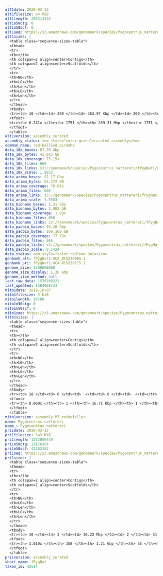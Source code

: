 ```yaml
---
alt1date: 2020-03-13
alt1filesize: 84 MiB
alt1length: 289313524
alt1n50ctg: 0
alt1n50scf: 0
alt1seq: https://s3.amazonaws.com/genomeark/species/Pygocentrus_nattereri/fPygNat1/assembly_curated/fPygNat1.alt.cur.20200313.fasta.gz
alt1sizes: |
  <table class="sequence-sizes-table">
  <thead>
  <tr>
  <th></th>
  <th colspan=2 align=center>Contigs</th>
  <th colspan=2 align=center>Scaffolds</th>
  </tr>
  <tr>
  <th>NG</th>
  <th>LG</th>
  <th>Len</th>
  <th>LG</th>
  <th>Len</th>
  </tr>
  </thead>
  <tbody>
  <tr><td> 10 </td><td> 209 </td><td> 363.97 Kbp </td><td> 209 </td><td> 363.97 Kbp </td></tr>  <tr><td> 20 </td><td> 849 </td><td> 102.34 Kbp </td><td> 849 </td><td> 102.34 Kbp </td></tr>  <tr><td> 30 </td><td> 0 </td><td>  </td><td> 0 </td><td>  </td></tr>  <tr><td> 40 </td><td> 0 </td><td>  </td><td> 0 </td><td>  </td></tr>  <tr style="background-color:#cccccc;"><td> 50 </td><td> 0 </td><td>  </td><td> 0 </td><td>  </td></tr>  <tr><td> 60 </td><td> 0 </td><td>  </td><td> 0 </td><td>  </td></tr>  <tr><td> 70 </td><td> 0 </td><td>  </td><td> 0 </td><td>  </td></tr>  <tr><td> 80 </td><td> 0 </td><td>  </td><td> 0 </td><td>  </td></tr>  <tr><td> 90 </td><td> 0 </td><td>  </td><td> 0 </td><td>  </td></tr>  <tr><td> 100 </td><td> 0 </td><td>  </td><td> 0 </td><td>  </td></tr>  </tbody>
  <tfoot>
  <tr><th> 0.241x </th><th> 1751 </th><th> 289.31 Mbp </th><th> 1751 </th><th> 289.31 Mbp </th></tr>
  </tfoot>
  </table>
alt1version: assembly_curated
assembly_status: <em style="color:green">curated assembly</em>
common_name: red-bellied piranha
data_10x_bases: 87.78 Gbp
data_10x_bytes: 41.015 GB
data_10x_coverage: 73.15x
data_10x_files: 666
data_10x_links: s3://genomeark/species/Pygocentrus_nattereri/fPygNat1/genomic_data/10x/<br>
data_10x_scale: 1.9932
data_arima_bases: 92.17 Gbp
data_arima_bytes: 55.372 GB
data_arima_coverage: 76.81x
data_arima_files: 666
data_arima_links: s3://genomeark/species/Pygocentrus_nattereri/fPygNat1/genomic_data/arima/<br>
data_arima_scale: 1.5503
data_bionano_bases: 1.31 Gbp
data_bionano_bytes: 1.082 GB
data_bionano_coverage: 1.09x
data_bionano_files: 666
data_bionano_links: s3://genomeark/species/Pygocentrus_nattereri/fPygNat1/genomic_data/bionano/<br>
data_pacbio_bases: 93.28 Gbp
data_pacbio_bytes: 160.160 GB
data_pacbio_coverage: 77.73x
data_pacbio_files: 666
data_pacbio_links: s3://genomeark/species/Pygocentrus_nattereri/fPygNat1/genomic_data/pacbio/<br>
data_pacbio_scale: 0.5424
data_status: <em style="color:red">no data</em>
genbank_alt: fPygNat1:GCA_015220065.1
genbank_pri: fPygNat1:GCA_015220715.1
genome_size: 1200000000
genome_size_display: 1.20 Gbp
genome_size_method: null
last_raw_data: 1570708223
last_updated: 1584960723
mito1date: 2019-10-07
mito1filesize: 5 KiB
mito1length: 16708
mito1n50ctg: 0
mito1n50scf: 0
mito1seq: https://s3.amazonaws.com/genomeark/species/Pygocentrus_nattereri/fPygNat1/assembly_MT_rockefeller/fPygNat1.MT.20191007.fasta.gz
mito1sizes: |
  <table class="sequence-sizes-table">
  <thead>
  <tr>
  <th></th>
  <th colspan=2 align=center>Contigs</th>
  <th colspan=2 align=center>Scaffolds</th>
  </tr>
  <tr>
  <th>NG</th>
  <th>LG</th>
  <th>Len</th>
  <th>LG</th>
  <th>Len</th>
  </tr>
  </thead>
  <tbody>
  <tr><td> 10 </td><td> 0 </td><td>  </td><td> 0 </td><td>  </td></tr>  <tr><td> 20 </td><td> 0 </td><td>  </td><td> 0 </td><td>  </td></tr>  <tr><td> 30 </td><td> 0 </td><td>  </td><td> 0 </td><td>  </td></tr>  <tr><td> 40 </td><td> 0 </td><td>  </td><td> 0 </td><td>  </td></tr>  <tr style="background-color:#cccccc;"><td> 50 </td><td> 0 </td><td style="background-color:#ff8888;">  </td><td> 0 </td><td style="background-color:#ff8888;">  </td></tr>  <tr><td> 60 </td><td> 0 </td><td>  </td><td> 0 </td><td>  </td></tr>  <tr><td> 70 </td><td> 0 </td><td>  </td><td> 0 </td><td>  </td></tr>  <tr><td> 80 </td><td> 0 </td><td>  </td><td> 0 </td><td>  </td></tr>  <tr><td> 90 </td><td> 0 </td><td>  </td><td> 0 </td><td>  </td></tr>  <tr><td> 100 </td><td> 0 </td><td>  </td><td> 0 </td><td>  </td></tr>  </tbody>
  <tfoot>
  <tr><th> 0.000x </th><th> 1 </th><th> 16.71 Kbp </th><th> 1 </th><th> 16.71 Kbp </th></tr>
  </tfoot>
  </table>
mito1version: assembly_MT_rockefeller
name: Pygocentrus nattereri
name_: Pygocentrus_nattereri
pri1date: 2020-03-13
pri1filesize: 343 MiB
pri1length: 1222050449
pri1n50ctg: 13176364
pri1n50scf: 42283192
pri1seq: https://s3.amazonaws.com/genomeark/species/Pygocentrus_nattereri/fPygNat1/assembly_curated/fPygNat1.pri.cur.20200313.fasta.gz
pri1sizes: |
  <table class="sequence-sizes-table">
  <thead>
  <tr>
  <th></th>
  <th colspan=2 align=center>Contigs</th>
  <th colspan=2 align=center>Scaffolds</th>
  </tr>
  <tr>
  <th>NG</th>
  <th>LG</th>
  <th>Len</th>
  <th>LG</th>
  <th>Len</th>
  </tr>
  </thead>
  <tbody>
  <tr><td> 10 </td><td> 3 </td><td> 30.23 Mbp </td><td> 2 </td><td> 51.77 Mbp </td></tr>  <tr><td> 20 </td><td> 8 </td><td> 22.97 Mbp </td><td> 4 </td><td> 51.32 Mbp </td></tr>  <tr><td> 30 </td><td> 13 </td><td> 20.19 Mbp </td><td> 6 </td><td> 47.61 Mbp </td></tr>  <tr><td> 40 </td><td> 20 </td><td> 16.90 Mbp </td><td> 9 </td><td> 44.86 Mbp </td></tr>  <tr style="background-color:#cccccc;"><td> 50 </td><td> 27 </td><td style="background-color:#88ff88;"> 13.18 Mbp </td><td> 12 </td><td style="background-color:#88ff88;"> 42.28 Mbp </td></tr>  <tr><td> 60 </td><td> 38 </td><td> 10.39 Mbp </td><td> 15 </td><td> 41.50 Mbp </td></tr>  <tr><td> 70 </td><td> 52 </td><td> 7.57 Mbp </td><td> 18 </td><td> 39.90 Mbp </td></tr>  <tr><td> 80 </td><td> 70 </td><td> 5.67 Mbp </td><td> 21 </td><td> 34.86 Mbp </td></tr>  <tr><td> 90 </td><td> 98 </td><td> 3.14 Mbp </td><td> 24 </td><td> 34.22 Mbp </td></tr>  <tr><td> 100 </td><td> 216 </td><td> 254.02 Kbp </td><td> 28 </td><td> 21.58 Mbp </td></tr>  </tbody>
  <tfoot>
  <tr><th> 1.010x </th><th> 358 </th><th> 1.21 Gbp </th><th> 55 </th><th> 1.22 Gbp </th></tr>
  </tfoot>
  </table>
pri1version: assembly_curated
short_name: fPygNat
taxon_id: 42514
---
```

